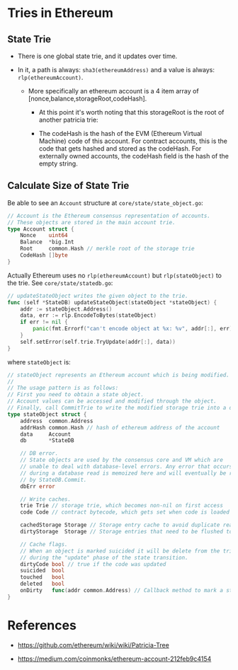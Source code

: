 # Tries in Ethereum

## State Trie

* There is one global state trie, and it updates over time.

* In it, a path is always: `sha3(ethereumAddress)` and a value is always: `rlp(ethereumAccount)`.

  * More specifically an ethereum account is a 4 item array of [nonce,balance,storageRoot,codeHash].
  
    * At this point it's worth noting that this storageRoot is the root of another patricia trie:
    
    * The codeHash is the hash of the EVM (Ethereum Virtual Machine) code of this account. For contract accounts, this is the code that gets hashed and stored as the codeHash. For externally owned accounts, the codeHash field is the hash of the empty string.

## Calculate Size of State Trie

Be able to see an `Account` structure at `core/state/state_object.go`:

```go
// Account is the Ethereum consensus representation of accounts.
// These objects are stored in the main account trie.
type Account struct {
	Nonce    uint64
	Balance  *big.Int
	Root     common.Hash // merkle root of the storage trie
	CodeHash []byte
}
```

Actually Ethereum uses no `rlp(ethereumAccount)` but `rlp(stateObject)` to the trie. See `core/state/statedb.go`:

```go
// updateStateObject writes the given object to the trie.
func (self *StateDB) updateStateObject(stateObject *stateObject) {
	addr := stateObject.Address()
	data, err := rlp.EncodeToBytes(stateObject)
	if err != nil {
		panic(fmt.Errorf("can't encode object at %x: %v", addr[:], err))
	}
	self.setError(self.trie.TryUpdate(addr[:], data))
}
```

where `stateObject` is:

```go
// stateObject represents an Ethereum account which is being modified.
//
// The usage pattern is as follows:
// First you need to obtain a state object.
// Account values can be accessed and modified through the object.
// Finally, call CommitTrie to write the modified storage trie into a database.
type stateObject struct {
	address  common.Address
	addrHash common.Hash // hash of ethereum address of the account
	data     Account
	db       *StateDB

	// DB error.
	// State objects are used by the consensus core and VM which are
	// unable to deal with database-level errors. Any error that occurs
	// during a database read is memoized here and will eventually be returned
	// by StateDB.Commit.
	dbErr error

	// Write caches.
	trie Trie // storage trie, which becomes non-nil on first access
	code Code // contract bytecode, which gets set when code is loaded

	cachedStorage Storage // Storage entry cache to avoid duplicate reads
	dirtyStorage  Storage // Storage entries that need to be flushed to disk

	// Cache flags.
	// When an object is marked suicided it will be delete from the trie
	// during the "update" phase of the state transition.
	dirtyCode bool // true if the code was updated
	suicided  bool
	touched   bool
	deleted   bool
	onDirty   func(addr common.Address) // Callback method to mark a state object newly dirty
}
```

# References

* https://github.com/ethereum/wiki/wiki/Patricia-Tree

* https://medium.com/coinmonks/ethereum-account-212feb9c4154

